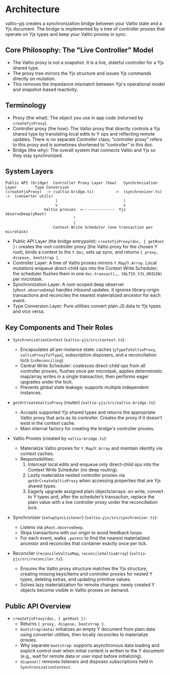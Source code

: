 # Architecture

valtio-yjs creates a synchronization bridge between your Valtio state and a Yjs document. The bridge is implemented by a tree of controller proxies that operate on Yjs types and keep your Valtio proxies in sync.

## Core Philosophy: The "Live Controller" Model

- The Valtio proxy is not a snapshot. It is a live, stateful controller for a Yjs shared type.
- The proxy tree mirrors the Yjs structure and issues Yjs commands directly on mutation.
- This removes the impedance mismatch between Yjs's operational model and snapshot-based reactivity.

## Terminology

- Proxy (the what): The object you use in app code (returned by `createYjsProxy`).
- Controller proxy (the how): The Valtio proxy that directly controls a Yjs shared type by translating local edits to Y ops and reflecting remote updates. There is no separate Controller class; “controller proxy” refers to this proxy and is sometimes shortened to “controller” in this doc.
- Bridge (the why): The overall system that connects Valtio and Yjs so they stay synchronized.

## System Layers

```text
Public API (bridge)  Controller Proxy Layer (how)   Synchronization Layer        Type Conversion
(createYjsProxy)  -> (valtio-bridge.ts)         ->  (synchronizer.ts)        ->  (converter utils)
                      |                             |
                      v                             v
                 Valtio proxies  <--------------  Yjs observeDeep(yRoot)
                              ^
                              |
                     Context Write Scheduler (one transaction per microtask)
```

- Public API Layer (the bridge entrypoint): `createYjsProxy(doc, { getRoot })` creates the root controller proxy (the Valtio proxy for the chosen Y root), binds a context to the `Y.Doc`, sets up sync, and returns `{ proxy, dispose, bootstrap }`.
- Controller Layer: A tree of Valtio proxies mirrors `Y.Map`/`Y.Array`. Local mutations enqueue direct-child ops into the Context Write Scheduler; the scheduler flushes them in one `doc.transact(…, VALTIO_YJS_ORIGIN)` per microtask.
- Synchronization Layer: A root-scoped deep observer (`yRoot.observeDeep`) handles inbound updates. It ignores library-origin transactions and reconciles the nearest materialized ancestor for each event.
- Type Conversion Layer: Pure utilities convert plain JS data to Yjs types and vice versa.

## Key Components and Their Roles

- `SynchronizationContext` (`valtio-yjs/src/context.ts`):
  - Encapsulates all per-instance state: caches (`yTypeToValtioProxy`, `valtioProxyToYType`), subscription disposers, and a reconciliation lock (`isReconciling`).
  - Central Write Scheduler: coalesces direct-child ops from all controller proxies, flushes once per microtask, applies deterministic map/array writes in a single transaction, then performs eager upgrades under the lock.
  - Prevents global state leakage; supports multiple independent instances.

- `getOrCreateValtioProxy` (router) (`valtio-yjs/src/valtio-bridge.ts`):
  - Accepts supported Yjs shared types and returns the appropriate Valtio proxy that acts as its controller. Creates the proxy if it doesn't exist in the context cache.
  - Main internal factory for creating the bridge's controller proxies.

- Valtio Proxies (created by `valtio-bridge.ts`):
  - Materialize Valtio proxies for `Y.Map`/`Y.Array` and maintain identity via context caches.
  - Responsibilities:
    1) Intercept local edits and enqueue only direct-child ops into the Context Write Scheduler (no deep routing).
    2) Lazily materialize nested controller proxies via `getOrCreateValtioProxy` when accessing properties that are Yjs shared types.
    3) Eagerly upgrade assigned plain objects/arrays: on write, convert to Y types and, after the scheduler’s transaction, replace the plain value with a live controller proxy under the reconciliation lock.

- Synchronizer (`setupSyncListener`) (`valtio-yjs/src/synchronizer.ts`):
  - Listens via `yRoot.observeDeep`.
  - Skips transactions with our origin to avoid feedback loops.
  - For each event, walks `.parent` to find the nearest materialized ancestor and reconciles that container exactly once per tick.

- Reconciler (`reconcileValtioMap`, `reconcileValtioArray`) (`valtio-yjs/src/reconciler.ts`):
  - Ensures the Valtio proxy structure matches the Yjs structure, creating missing keys/items and controller proxies for nested Y types, deleting extras, and updating primitive values.
  - Solves lazy materialization for remote changes: newly created Y objects become visible in Valtio proxies on demand.

## Public API Overview

- `createYjsProxy(doc, { getRoot })`:
  - Returns `{ proxy, dispose, bootstrap }`.
  - `bootstrap(data)` initializes an empty Y document from plain data using converter utilities, then locally reconciles to materialize proxies.
  - Why separate `bootstrap`: supports asynchronous data loading and explicit control over when initial content is written to the Y document (e.g., wait for remote data or user input before initializing).
  - `dispose()` removes listeners and disposes subscriptions held in `SynchronizationContext`.
